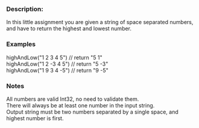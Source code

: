 ### Description:
In this little assignment you are given a string of space separated numbers, and have to return the highest and lowest number.

### Examples
highAndLow("1 2 3 4 5") // return "5 1" <br>
highAndLow("1 2 -3 4 5") // return "5 -3" <br>
highAndLow("1 9 3 4 -5") // return "9 -5" <br>
### Notes
All numbers are valid Int32, no need to validate them. <br>
There will always be at least one number in the input string. <br>
Output string must be two numbers separated by a single space, and highest number is first.